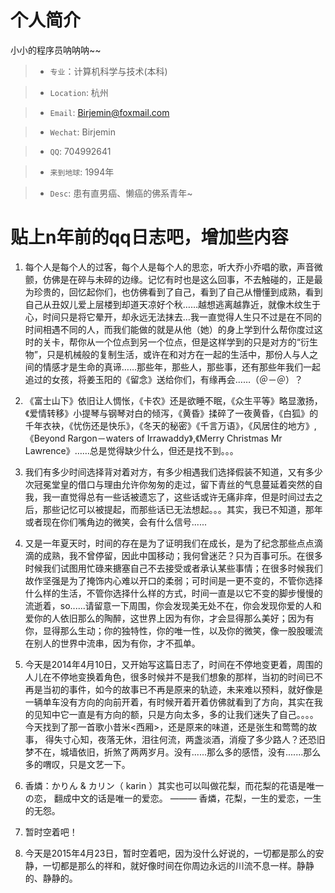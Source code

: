 # 个人简介

小小的程序员呐呐呐~~

  > * `专业`：计算机科学与技术(本科)

  > * `Location`: 杭州
  
  > * `Email`: Birjemin@foxmail.com
  
  > * `Wechat`: Birjemin
  
  > * `QQ`: 704992641
  
  > * `来到地球`: 1994年
  
  > * `Desc`: 患有直男癌、懒癌的佛系青年~

# 贴上n年前的qq日志吧，增加些内容

1. 每个人是每个人的过客，每个人是每个人的思恋，听大乔小乔唱的歌，声音微颤，仿佛是在碎与未碎的边缘。记忆有时也是这么回事，不去触碰的，正是最为珍贵的，回忆起你们，也仿佛看到了自己，看到了自己从懵懂到成熟，看到自己从丑奴儿爱上层楼到却道天凉好个秋……越想逃离越靠近，就像木纹生于心，时间只是将它晕开，却永远无法抹去…我一直觉得人生只不过是在不同的时间相遇不同的人，而我们能做的就是从他（她）的身上学到什么帮你度过这时的关卡，帮你从一个位点到另一个位点，但是这样学到的只是对方的“衍生物”，只是机械般的复制生活，或许在和对方在一起的生活中，那份人与人之间的情感才是生命的真谛……那些年，那些人，那些事，还有那些年我们一起追过的女孩，将姜玉阳的《留念》送给你们，有缘再会……（＠－＠）？

2. 《富士山下》依旧让人惆怅，《卡农》还是欲睡不眠，《众生平等》略显激扬，《爱情转移》小提琴与钢琴对白的倾泻，《黄昏》揉碎了一夜黄昏，《白狐》的千年衣袂，《忧伤还是快乐》，《冬天的秘密》《千言万语》，《风居住的地方》,《Beyond Rargon－waters of Irrawaddy》,《Merry Christmas Mr Lawrence》……总是觉得缺少什么，但还是找不到。。。

3. 我们有多少时间选择背对着对方，有多少相遇我们选择假装不知道，又有多少次冠冕堂皇的借口与理由允许你匆匆的走过，留下青丝的气息蔓延着突然的自我，我一直觉得总有一些话被遗忘了，这些话或许无痛非痒，但是时间过去之后，那些记忆可以被提起，而那些话已无法想起。。。其实，我已不知道，那年或者现在你们嘴角边的微笑，会有什么信号......

4. 又是一年夏天时，时间的存在是为了证明我们在成长，是为了纪念那些点点滴滴的成熟，我不曾停留，因此中国移动；我何曾迷茫？只为百事可乐。在很多时候我们试图用忙碌来搪塞自己不去接受或者承认某些事情；在很多时候我们故作坚强是为了掩饰内心难以开口的柔弱；可时间是一更不变的，不管你选择什么样的生活，不管你选择什么样的方式，时间一直是以它不变的脚步慢慢的流逝着，so......请留意一下周围，你会发现美无处不在，你会发现你爱的人和爱你的人依旧那么的陶醉，这世界上因为有你，才会显得那么美好；因为有你，显得那么生动；你的独特性，你的唯一性，以及你的微笑，像一股股暖流在别人的世界中流串，因为有你，才不孤单。

5. 今天是2014年4月10日，又开始写这篇日志了，时间在不停地变更着，周围的人儿在不停地变换着角色，很多时候并不是我们想象的那样，当初的时间已不再是当初的事件，如今的故事已不再是原来的轨迹，未来难以预料，就好像是一辆单车没有方向的向前开着，有时候开着开着仿佛就看到了方向，其实在我的见知中它一直是有方向的额，只是方向太多，多的让我们迷失了自己。。。。今天找到了那一首歌小昔米<西厢>，还是原来的味道，还是张生和莺莺的故事， 得失寸心知，夜落无休，泪往何流，两盏淡酒，消瘦了多少路人？还恐旧梦不在，城墙依旧，折煞了两两岁月。没有......那么多的感悟，没有.......那么多的喟叹，只是文艺一下。

6. 香燐：かりん & カリン（ karin ）其实也可以叫做花梨，而花梨的花语是唯一の恋， 翻成中文的话是唯一的爱恋。
——— 香燐，花梨，一生的爱恋，一生的无怨。

7. 暂时空着吧！

8. 今天是2015年4月23日，暂时空着吧，因为没什么好说的，一切都是那么的安静，一切都是那么的祥和，就好像时间在你周边永远的川流不息一样。静静的、静静的。
